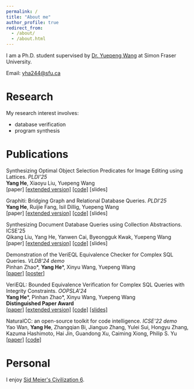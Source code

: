 ```yaml
---
permalink: /
title: "About me"
author_profile: true
redirect_from: 
  - /about/
  - /about.html
---
```

I am a Ph.D. student supervised by [Dr. Yuepeng Wang](https://www.cs.sfu.ca/~yuepeng/) at Simon Fraser University.

Email: yha244@sfu.ca

Research
============

My research interest involves:
- database verification
- program synthesis


Publications
============

Synthesizing Optimal Object Selection Predicates for Image Editing using Lattices. *PLDI'25* <br>
**Yang He**, Xiaoyu Liu, Yuepeng Wang <br>
[paper] [[extended version]](https://arxiv.org/pdf/2504.03155) [[code]](https://github.com/simpl-group/ManiRender-artifact-evaluation) [slides]

Graphiti: Bridging Graph and Relational Database Queries. *PLDI'25* <br>
**Yang He**, Ruijie Fang, Isil Dillig, Yuepeng Wang <br>
[paper] [[extended version]](https://arxiv.org/pdf/2504.03182) [[code]](https://github.com/simpl-group/Graphiti-artifact-evaluation) [slides]

Synthesizing Document Database Queries using Collection Abstractions. ICSE'25 <br>
Qikang Liu, Yang He, Yanwen Cai, Byeongguk Kwak, Yuepeng Wang <br>
[paper] [[extended version]](https://arxiv.org/pdf/2412.06102) [[code]](https://github.com/simpl-group/nosdaq) [slides]

Demonstration of the VeriEQL Equivalence Checker for Complex SQL Queries. *VLDB'24 demo* <br>
Pinhan Zhao*, **Yang He***, Xinyu Wang, Yuepeng Wang <br>
[[paper]](https://dl.acm.org/doi/10.14778/3685800.3685894) [[poster]](assets/files/VLDB_onsite.pptx)

VeriEQL: Bounded Equivalence Verification for Complex SQL Queries with Integrity Constraints. *OOPSLA'24* <br>
**Yang He***, Pinhan Zhao*, Xinyu Wang, Yuepeng Wang <br>
**Distinguished Paper Award** <br>
[[paper]](https://dl.acm.org/doi/10.1145/3649849) [[extended version]](https://arxiv.org/pdf/2403.03193) [[code]](https://github.com/VeriEQL/VeriEQL) [[slides]](assets/files/VeriEQL_OOPSLA24.key) <br>

NaturalCC: an open-source toolkit for code intelligence. *ICSE'22 demo* <br>
Yao Wan, **Yang He**, Zhangqian Bi, Jianguo Zhang, Yulei Sui, Hongyu Zhang, Kazuma Hashimoto, Hai Jin, Guandong Xu, Caiming Xiong, Philip S. Yu  <br>
[[paper]](https://dl.acm.org/doi/abs/10.1145/3510454.3516863) [[code]](https://github.com/CGCL-codes/naturalcc) <br>


Personal
============

I enjoy [Sid Meier's Civilization 6](https://store.steampowered.com/app/289070/Sid_Meiers_Civilization_VI/).